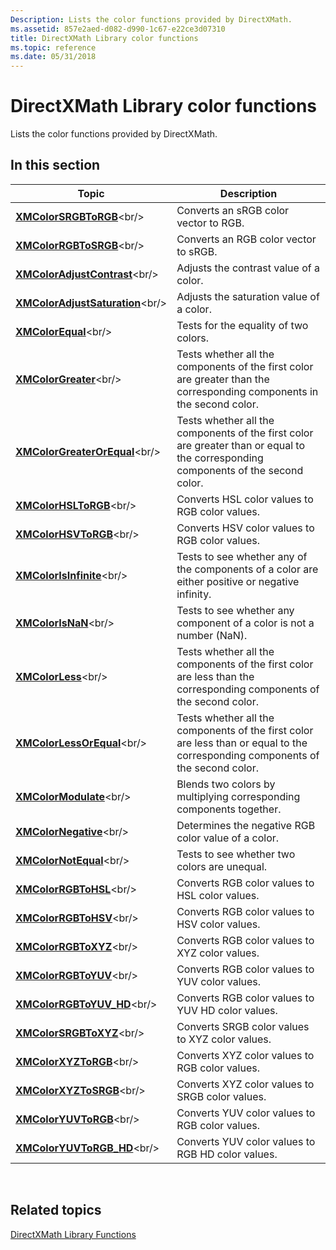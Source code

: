 ```yaml
---
Description: Lists the color functions provided by DirectXMath.
ms.assetid: 857e2aed-d082-d990-1c67-e22ce3d07310
title: DirectXMath Library color functions
ms.topic: reference
ms.date: 05/31/2018
---
```


# DirectXMath Library color functions

Lists the color functions provided by DirectXMath.

## In this section



| Topic                                                                 | Description                                                                                                                                   |
|-----------------------------------------------------------------------|-----------------------------------------------------------------------------------------------------------------------------------------------|
| [**XMColorSRGBToRGB**](https://msdn.microsoft.com/library/Dn322044(v=VS.85).aspx)<br/>              | Converts an sRGB color vector to RGB.<br/>                                                                                              |
| [**XMColorRGBToSRGB**](https://msdn.microsoft.com/library/Dn322043(v=VS.85).aspx)<br/>              | Converts an RGB color vector to sRGB.<br/>                                                                                              |
| [**XMColorAdjustContrast**](https://msdn.microsoft.com/library/Ee419293(v=VS.85).aspx)<br/>     | Adjusts the contrast value of a color.<br/>                                                                                             |
| [**XMColorAdjustSaturation**](https://msdn.microsoft.com/library/Ee419294(v=VS.85).aspx)<br/> | Adjusts the saturation value of a color.<br/>                                                                                           |
| [**XMColorEqual**](https://msdn.microsoft.com/library/Ee419295(v=VS.85).aspx)<br/>                       | Tests for the equality of two colors.<br/>                                                                                              |
| [**XMColorGreater**](https://msdn.microsoft.com/library/Ee419296(v=VS.85).aspx)<br/>                   | Tests whether all the components of the first color are greater than the corresponding components in the second color.<br/>             |
| [**XMColorGreaterOrEqual**](https://msdn.microsoft.com/library/Ee419297(v=VS.85).aspx)<br/>     | Tests whether all the components of the first color are greater than or equal to the corresponding components of the second color.<br/> |
| [**XMColorHSLToRGB**](https://msdn.microsoft.com/library/Hh437860(v=VS.85).aspx)<br/>                 | Converts HSL color values to RGB color values.<br/>                                                                                     |
| [**XMColorHSVToRGB**](https://msdn.microsoft.com/library/Hh437861(v=VS.85).aspx)<br/>                 | Converts HSV color values to RGB color values.<br/>                                                                                     |
| [**XMColorIsInfinite**](https://msdn.microsoft.com/library/Ee419298(v=VS.85).aspx)<br/>             | Tests to see whether any of the components of a color are either positive or negative infinity.<br/>                                    |
| [**XMColorIsNaN**](https://msdn.microsoft.com/library/Ee419400(v=VS.85).aspx)<br/>                       | Tests to see whether any component of a color is not a number (NaN).<br/>                                                               |
| [**XMColorLess**](https://msdn.microsoft.com/library/Ee419401(v=VS.85).aspx)<br/>                         | Tests whether all the components of the first color are less than the corresponding components of the second color.<br/>                |
| [**XMColorLessOrEqual**](https://msdn.microsoft.com/library/Ee419402(v=VS.85).aspx)<br/>           | Tests whether all the components of the first color are less than or equal to the corresponding components of the second color.<br/>    |
| [**XMColorModulate**](https://msdn.microsoft.com/library/Ee419403(v=VS.85).aspx)<br/>                 | Blends two colors by multiplying corresponding components together.<br/>                                                                |
| [**XMColorNegative**](https://msdn.microsoft.com/library/Ee419404(v=VS.85).aspx)<br/>                 | Determines the negative RGB color value of a color.<br/>                                                                                |
| [**XMColorNotEqual**](https://msdn.microsoft.com/library/Ee419405(v=VS.85).aspx)<br/>                 | Tests to see whether two colors are unequal.<br/>                                                                                       |
| [**XMColorRGBToHSL**](https://msdn.microsoft.com/library/Hh437862(v=VS.85).aspx)<br/>                 | Converts RGB color values to HSL color values.<br/>                                                                                     |
| [**XMColorRGBToHSV**](https://msdn.microsoft.com/library/Hh437863(v=VS.85).aspx)<br/>                 | Converts RGB color values to HSV color values.<br/>                                                                                     |
| [**XMColorRGBToXYZ**](https://msdn.microsoft.com/library/Hh437864(v=VS.85).aspx)<br/>                 | Converts RGB color values to XYZ color values.<br/>                                                                                     |
| [**XMColorRGBToYUV**](https://msdn.microsoft.com/library/Hh437865(v=VS.85).aspx)<br/>                 | Converts RGB color values to YUV color values.<br/>                                                                                     |
| [**XMColorRGBToYUV\_HD**](https://msdn.microsoft.com/library/Hh437866(v=VS.85).aspx)<br/>          | Converts RGB color values to YUV HD color values.<br/>                                                                                  |
| [**XMColorSRGBToXYZ**](https://msdn.microsoft.com/library/Hh437867(v=VS.85).aspx)<br/>               | Converts SRGB color values to XYZ color values.<br/>                                                                                    |
| [**XMColorXYZToRGB**](https://msdn.microsoft.com/library/Hh437868(v=VS.85).aspx)<br/>                 | Converts XYZ color values to RGB color values.<br/>                                                                                     |
| [**XMColorXYZToSRGB**](https://msdn.microsoft.com/library/Hh437879(v=VS.85).aspx)<br/>               | Converts XYZ color values to SRGB color values.<br/>                                                                                    |
| [**XMColorYUVToRGB**](https://msdn.microsoft.com/library/Hh437880(v=VS.85).aspx)<br/>                 | Converts YUV color values to RGB color values.<br/>                                                                                     |
| [**XMColorYUVToRGB\_HD**](https://msdn.microsoft.com/library/Hh437881(v=VS.85).aspx)<br/>          | Converts YUV color values to RGB HD color values.<br/>                                                                                  |



 

## Related topics

<dl> <dt>

[DirectXMath Library Functions](ovw-xnamath-reference-functions.md)
</dt> </dl>

 

 




